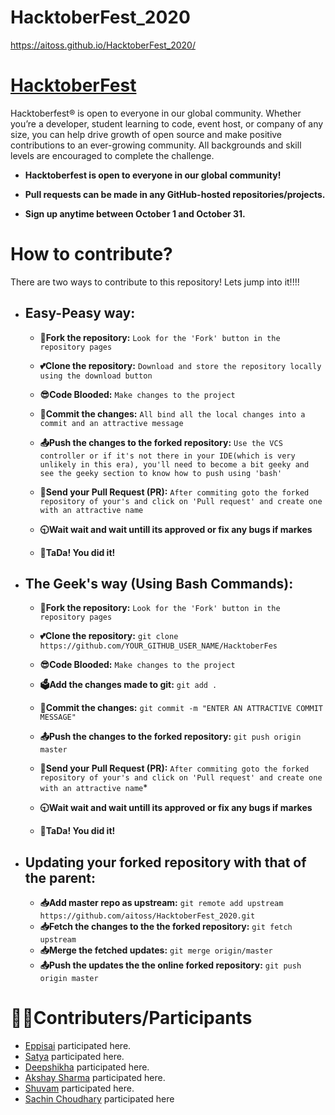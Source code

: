 # HacktoberFest_2020
https://aitoss.github.io/HacktoberFest_2020/

# [HacktoberFest](https://hacktoberfest.digitalocean.com/)

Hacktoberfest® is open to everyone in our global community. Whether you’re a developer, student learning to code, event host, or company of any size, you can help drive growth of open source and make positive contributions to an ever-growing community. All backgrounds and skill levels are encouraged to complete the challenge.

- **Hacktoberfest is open to everyone in our global community!**

- **Pull requests can be made in any GitHub-hosted repositories/projects.**

- **Sign up anytime between October 1 and October 31.**

# How to contribute?

There are two ways to contribute to this repository! Lets jump into it!!!!

- ## Easy-Peasy way:
  
  - **🍴Fork the repository:**  `Look for the 'Fork' button in the repository pages`
  
  - **💕Clone the repository:**  `Download and store the repository locally using the download button`
  
  - **😎Code Blooded:**  `Make changes to the project`
  
  - **📝Commit the changes:** `All bind all the local changes into a commit and an attractive message`
  
  - **📤Push the changes to the forked repository:** `Use the VCS controller or if it's not there in your IDE(which is very unlikely in this era), you'll need to become a bit geeky and see the geeky section to know how to push using 'bash'`
  
  - **🙏Send your Pull Request (PR):** `After commiting goto the forked repository of your's and click on 'Pull request' and create one with an attractive name`
  
  - **🕤Wait wait and wait untill its approved or fix any bugs if markes**
  
  - **🎉TaDa! You did it!**
  
- ## The Geek's way (Using Bash Commands):
  
   - **🍴Fork the repository:** `Look for the 'Fork' button in the repository pages`
   
   - **💕Clone the repository:** `git clone https://github.com/YOUR_GITHUB_USER_NAME/HacktoberFes`
   
   - **😎Code Blooded:**  `Make changes to the project`
   
   - **🗳Add the changes made to git:** `git add .`
   
   - **📝Commit the changes:** `git commit -m "ENTER AN ATTRACTIVE COMMIT MESSAGE"`
   
   - **📤Push the changes to the forked repository:** `git push origin master`
   
   - **🙏Send your Pull Request (PR):** `After commiting goto the forked repository of your's and click on 'Pull request' and create one with an attractive name`*
   
   - **🕤Wait wait and wait untill its approved or fix any bugs if markes**
   - **🎉TaDa! You did it!**
   
- ## Updating your forked repository with that of the parent:
  - **📥Add master repo as upstream:** `git remote add upstream https://github.com/aitoss/HacktoberFest_2020.git`
  - **📥Fetch the changes to the the forked repository:** `git fetch upstream`
  - **📥Merge the fetched updates:** `git merge origin/master`
  - **📤Push the updates the the online forked repository:** `git push origin master`

# 👨‍💻Contributers/Participants
+ [Eppisai](http://www.github.com/eppisai) participated here.
+ [Satya](http://www.github.com/satya9500) participated here.
+ [Deepshikha](https://github.com/dipsXD) participated here.
+ [Akshay Sharma](http://www.github.com/AkshaySharma008) participated here.
+ [Shuvam](http://www.github.com/shuvamk) participated here.
+ [Sachin Choudhary](http://www.github.com/sachin-611) participated here
